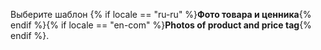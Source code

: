 
Выберите шаблон {% if locale == "ru-ru" %}**Фото товара и ценника**{% endif %}{% if locale == "en-com" %}**Photos of product and price tag**{% endif %}.
